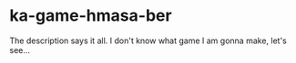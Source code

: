 # ka-game-hmasa-ber
The description says it all. I don't know what game I am gonna make, let's see...
